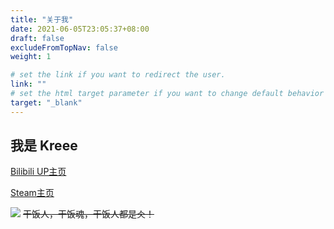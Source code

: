 ```yaml
---
title: "关于我"
date: 2021-06-05T23:05:37+08:00
draft: false
excludeFromTopNav: false
weight: 1

# set the link if you want to redirect the user.
link: ""
# set the html target parameter if you want to change default behavior
target: "_blank"
---
```


## 我是 Kreee
[Bilibili UP主页](https://space.bilibili.com/361507684)

[Steam主页](https://steamcommunity.com/id/kreeejiang/)

![](/res/page/about-me/about-me-01.gif)
~~干饭人，干饭魂，干饭人都是仌！~~